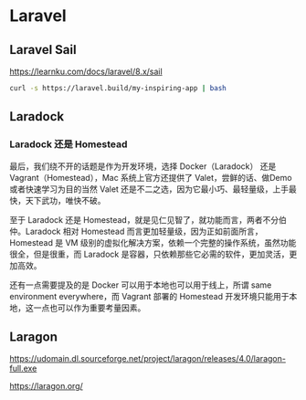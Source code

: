 # Laravel

## Laravel Sail

<https://learnku.com/docs/laravel/8.x/sail>

```bash
curl -s https://laravel.build/my-inspiring-app | bash
```
## Laradock

### Laradock 还是 Homestead

最后，我们绕不开的话题是作为开发环境，选择 Docker（Laradock） 还是 Vagrant（Homestead），Mac 系统上官方还提供了 Valet，尝鲜的话、做Demo或者快速学习为目的当然 Valet 还是不二之选，因为它最小巧、最轻量级，上手最快，天下武功，唯快不破。

至于 Laradock 还是 Homestead，就是见仁见智了，就功能而言，两者不分伯仲。Laradock 相对 Homestead 而言更加轻量级，因为正如前面所言，Homestead 是 VM 级别的虚拟化解决方案，依赖一个完整的操作系统，虽然功能很全，但是很重，而 Laradock 是容器，只依赖那些它必需的软件，更加灵活，更加高效。

还有一点需要提及的是 Docker 可以用于本地也可以用于线上，所谓 same environment everywhere，而 Vagrant 部署的 Homestead 开发环境只能用于本地，这一点也可以作为重要考量因素。

## Laragon

<https://udomain.dl.sourceforge.net/project/laragon/releases/4.0/laragon-full.exe>

https://laragon.org/